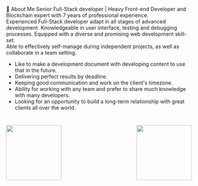 💫 About Me
Senior Full-Stack developer | Heavy Front-end Developer and Blockchain expert with 7 years of professional experience.<br>
Experienced Full-Stack developer adapt in all stages of advanced development. Knowledgeable in user interface, testing and debugging processes. Equipped with a diverse and promising web development skill-set.<br>
Able to effectively self-manage during independent projects, as well as collaborate in a team setting.<br>
- Like to make a development document with developing content to use that in the future.
- Delivering perfect results by deadline.
- Keeping good communication and work on the client's timezone.
- Ability for working with any team and prefer to share much knowledge with many developers.
- Looking for an opportunity to build a long-term relationship with great clients all over the world.

<!--
---
[![](https://visitcount.itsvg.in/api?id=ilesoviyicon=0&color=0)](https://visitcount.itsvg.in)
-->

<h1 align="center"></h1>
<img align="left" height="150px" src="https://github-readme-stats.vercel.app/api?username=fantastic0206&show_icons=true&count_private=true&theme=algolia"/>
<img align="right" height="150px" src="https://github-readme-stats.vercel.app/api/top-langs/?username=fantastic0206&layout=compact&theme=algolia&count_private=true" /> 
<img height="150px" />
